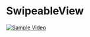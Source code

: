 # SwipeableView

[![Sample Video](https://img.youtube.com/vi/qc2GwQhi3js/0.jpg)](https://www.youtube.com/watch?v=qc2GwQhi3js)
